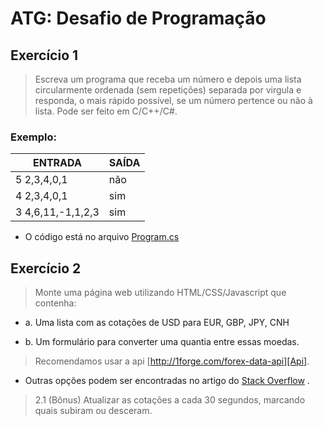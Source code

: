 # ATG: Desafio de Programação


## Exercício 1


> Escreva um programa que receba um número e depois uma lista circularmente ordenada (sem repetições) separada por virgula e responda, o mais rápido possível, se um número pertence ou não à lista. Pode ser feito em C/C++/C#.


### Exemplo:

| ENTRADA | SAÍDA |
| ------ | ------ |
| 5 2,3,4,0,1 | não |
| 4 2,3,4,0,1 | sim |
| 3 4,6,11,-1,1,2,3 | sim |

  - O código está no arquivo [Program.cs][Ex1]


## Exercício 2


> Monte uma página web utilizando HTML/CSS/Javascript que contenha:

 - a. Uma lista com as cotações de USD para EUR, GBP, JPY, CNH 

 - b. Um formulário para converter uma quantia entre essas moedas.

> Recomendamos usar a api [http://1forge.com/forex-data-api][Api].

 - Outras opções podem ser encontradas no artigo do [Stack Overflow][Info] .

 

> 2.1 (Bônus) Atualizar as cotações a cada 30 segundos, marcando quais subiram ou desceram.



[Ex1]: <https://github.com/pedrohmorais/ATG-Desafio-de-Programacao/blob/master/exercicio-1/exercicio-1/Program.cs>
[Api]: <http://1forge.com/forex-data-api>
[Info]: <https://stackoverflow.com/questions/10040954/alternative-to-google-finance-api>